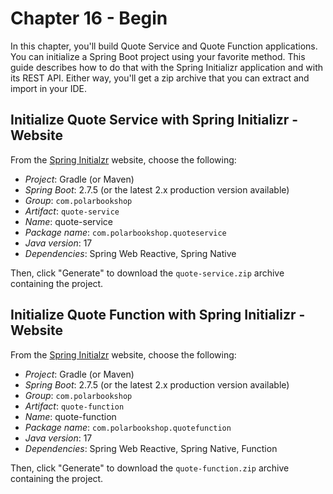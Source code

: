 # Chapter 16 - Begin

In this chapter, you'll build Quote Service and Quote Function applications. You can initialize a Spring Boot project using your
favorite method. This guide describes how to do that with the Spring Initializr application and with its REST API.
Either way, you'll get a zip archive that you can extract and import in your IDE.

## Initialize Quote Service with Spring Initializr - Website

From the [Spring Initialzr](https://start.spring.io/) website, choose the following:

* _Project_: Gradle (or Maven)
* _Spring Boot_: 2.7.5 (or the latest 2.x production version available)
* _Group_: `com.polarbookshop`
* _Artifact_: `quote-service`
* _Name_: quote-service
* _Package name_: `com.polarbookshop.quoteservice`
* _Java version_: 17
* _Dependencies_: Spring Web Reactive, Spring Native

Then, click "Generate" to download the `quote-service.zip` archive containing the project.

## Initialize Quote Function with Spring Initializr - Website

From the [Spring Initialzr](https://start.spring.io/) website, choose the following:

* _Project_: Gradle (or Maven)
* _Spring Boot_: 2.7.5 (or the latest 2.x production version available)
* _Group_: `com.polarbookshop`
* _Artifact_: `quote-function`
* _Name_: quote-function
* _Package name_: `com.polarbookshop.quotefunction`
* _Java version_: 17
* _Dependencies_: Spring Web Reactive, Spring Native, Function

Then, click "Generate" to download the `quote-function.zip` archive containing the project.
